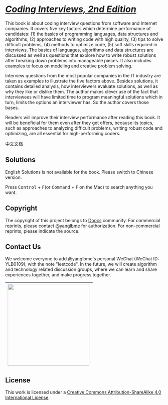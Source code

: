 # [_Coding Interviews, 2nd Edition_](https://www.researchgate.net/file.PostFileLoader.html?id=5631f4596307d977348b4567&assetKey=AS:289838927499264@1446114393339)

This book is about coding interview questions from software and Internet companies. It covers five key factors which determine performance of candidates: (1) the basics of programming languages, data structures and algorithms, (2) approaches to writing code with high quality, (3) tips to solve difficult problems, (4) methods to optimize code, (5) soft skills required in interviews. The basics of languages, algorithms and data structures are discussed as well as questions that explore how to write robust solutions after breaking down problems into manageable pieces. It also includes examples to focus on modeling and creative problem solving.

Interview questions from the most popular companies in the IT industry are taken as examples to illustrate the five factors above. Besides solutions, it contains detailed analysis, how interviewers evaluate solutions, as well as why they like or dislike them. The author makes clever use of the fact that interviewees will have limited time to program meaningful solutions which in turn, limits the options an interviewer has. So the author covers those bases.

Readers will improve their interview performance after reading this book. It will be beneficial for them even after they get offers, because its topics, such as approaches to analyzing difficult problems, writing robust code and optimizing, are all essential for high-performing coders.

[中文文档](/lcof/README.md)

## Solutions

English Solutions is not available for the book. Please switch to Chinese version.

Press <kbd>Control</kbd> + <kbd>F</kbd>(or <kbd>Command</kbd> + <kbd>F</kbd> on the Mac) to search anything you want.

## Copyright

The copyright of this project belongs to [Doocs](https://github.com/doocs) community. For commercial reprints, please contact [@yanglbme](mailto:contact@yanglibin.info) for authorization. For non-commercial reprints, please indicate the source.

## Contact Us

We welcome everyone to add @yanglbme's personal WeChat (WeChat ID: YLB0109), with the note "leetcode". In the future, we will create algorithm and technology related discussion groups, where we can learn and share experiences together, and make progress together.

| <img src="./images/qrcode-for-yanglbme-en.png" width="260px" align="left"/> |
| --------------------------------------------------------------------------------------------------------------------------------- |

## License

This work is licensed under a <a rel="license" href="http://creativecommons.org/licenses/by-sa/4.0/">Creative Commons Attribution-ShareAlike 4.0 International License</a>.
